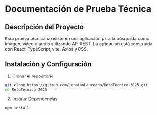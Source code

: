 # Documentación de Prueba Técnica
## Descripción del Proyecto

Esta prueba técnica consiste en una aplicación para  la búsqueda como imagen, video o audio utilizando  API REST. La aplicación está construida con React, TypeScript, vite, Axios y CSS.

## Instalación y Configuración
1. Clonar el repositorio
  ```bash
  git clone https://github.com/jonatanLaureano/RetoTecnico-2025.git
  cd RetoTecnico-2025
  ```

2. Instalar Dependencias
  ```bash
  npm install
  ```

